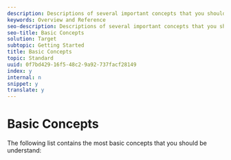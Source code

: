 ```yaml
---
description: Descriptions of several important concepts that you should understand before using Adobe Target.
keywords: Overview and Reference
seo-description: Descriptions of several important concepts that you should understand before using Adobe Target.
seo-title: Basic Concepts
solution: Target
subtopic: Getting Started
title: Basic Concepts
topic: Standard
uuid: 0f7bd429-16f5-48c2-9a92-737facf28149
index: y
internal: n
snippet: y
translate: y
---
```


# Basic Concepts

The following list contains the most basic concepts that you should be understand: 
